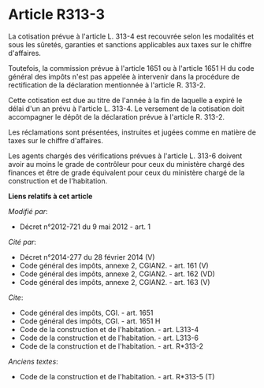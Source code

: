 # Article R313-3

La cotisation prévue à l'article L. 313-4 est recouvrée selon les modalités et sous les sûretés, garanties et sanctions
applicables aux taxes sur le chiffre d'affaires. 

Toutefois, la commission prévue à l'article 1651 ou à l'article 1651 H du code général des impôts n'est pas appelée à
intervenir dans la procédure de rectification de la déclaration mentionnée à l'article R. 313-2. 

Cette cotisation est due au titre de l'année à la fin de laquelle a expiré le délai d'un an prévu à l'article L. 313-4. Le
versement de la cotisation doit accompagner le dépôt de la déclaration prévue à l'article R. 313-2. 

Les réclamations sont présentées, instruites et jugées comme en matière de taxes sur le chiffre d'affaires. 

Les agents chargés des vérifications prévues à l'article L. 313-6 doivent avoir au moins le grade de contrôleur pour ceux du
ministère chargé des finances et être de grade équivalent pour ceux du ministère chargé de la construction et de
l'habitation.

**Liens relatifs à cet article**

_Modifié par_:

  - Décret n°2012-721 du 9 mai 2012 - art. 1

_Cité par_:

  - Décret n°2014-277 du 28 février 2014 (V)
  - Code général des impôts, annexe 2, CGIAN2. - art. 161 (V)
  - Code général des impôts, annexe 2, CGIAN2. - art. 162 (VD)
  - Code général des impôts, annexe 2, CGIAN2. - art. 163 (V)

_Cite_:

  - Code général des impôts, CGI. - art. 1651
  - Code général des impôts, CGI. - art. 1651 H
  - Code de la construction et de l'habitation. - art. L313-4
  - Code de la construction et de l'habitation. - art. L313-6
  - Code de la construction et de l'habitation. - art. R*313-2

_Anciens textes_:

  - Code de la construction et de l'habitation. - art. R*313-5 (T)
